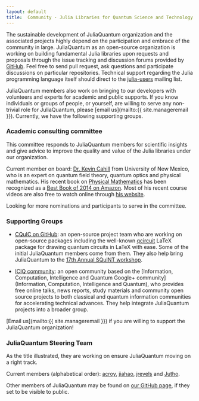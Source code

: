 ```yaml
---
layout: default
title:  Community - Julia Libraries for Quantum Science and Technology
---
```


The sustainable development of JuliaQuantum organization and the associated projects
highly depend on the participation and embrace of the community in large.
JuliaQuantum as an open-source organization is working on building fundamental Julia libraries
upon requests and proposals through the issue tracking and discussion forums provided by [GitHub](http://github.com).
Feel free to send pull request, ask questions and participate discussions on particular repositories.
Technical support regarding the Julia programming language itself
should direct to the [julia-users](https://groups.google.com/forum/?fromgroups=#!forum/julia-users) mailing list.

JuliaQuantum members also work on bringing to our developers
with volunteers and experts for academic and public supports.
If you know individuals or groups of people, or yourself, are willing to serve
any non-trivial role for JuliaQuantum, please [email us](mailto:{{ site.manageremail }}).
Currently, we have the following supporting groups.

### Academic consulting committee
This committee responds to JuliaQuantum members for scientific insights and give advice
to improve the quality and value of the Julia libraries under our organization.


Current member on board:
[Dr. Kevin Cahill](http://physics.unm.edu/pandaweb/people/person.php?personID=5) from University of New Mexico,
who is an expert on quantum field theory, quantum optics and physical mathematics.
His recent book on [Physical Mathematics](http://www.cambridge.org/us/knowledge/discountpromotion/?site_locale=en_US&code=L2PMKC)
has been recognized as a [Best Book of 2014 on Amazon](http://www.amazon.com/Physical-Mathematics-Kevin-Cahill/dp/1107005213/ref=sr_1_1?s=books&ie=UTF8&qid=1363234719&sr=1-1&keywords=Physical+Mathematics).
Most of his recent course videos are also free to watch online through [his website](http://theory.phys.unm.edu/).

Looking for more nominations and participants to serve in the committee.


### Supporting Groups
* [CQuIC on GitHub](http://cquic-github.github.io/):
an open-source project team who are working on open-source packages including the well-known [qcircuit](https://github.com/CQuIC-GitHub/qcircuit)
LaTeX package for drawing quantum circuits in LaTeX with ease.
Some of the initial JuliaQuantum members come from them.
They also help bring JuliaQuantum to the [17th Annual SQuINT workshop](http://physics.unm.edu/SQuInT/).

* [ICIQ community](http://iciq.github.io/): an open community based on the [Information, Computation, Intelligence and Quantum Google+ community](Information, Computation, Intelligence and Quantum),
who provides free online talks, news reports, study materials and community open source projects
to both classical and quantum information communities for accelerating technical advances.
They help integrate JuliaQuantum projects into a broader group.

[Email us](mailto:{{ site.manageremail }}) if you are willing to support the JuliaQuantum organization!

### JuliaQuantum Steering Team
As the title illustrated, they are working on ensure JuliaQuantum moving on a right track.

Current members (alphabetical order): [acroy](https://github.com/acroy),
[jiahao](https://github.com/jiahao), [jrevels](https://github.com/jrevels) and [Jutho](https://github.com/Jutho).

Other members of JuliaQuantum may be found on [our GitHub page](https://github.com/JuliaQuantum),
if they set to be visible to public.
